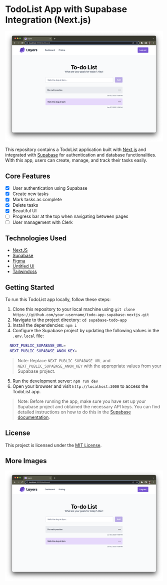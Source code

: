 # TodoList App with Supabase Integration (Next.js)

![](https://github.com/keiloktql/supabase-todo-app/blob/main/publicity/poster-1.png)

This repository contains a TodoList application built with [Next.js](https://nextjs.org/) and integrated with [Supabase](https://supabase.io/) for authentication and database functionalities. With this app, users can create, manage, and track their tasks easily.

## Core Features

- [x] User authentication using Supabase
- [x] Create new tasks
- [x] Mark tasks as complete
- [x] Delete tasks
- [x] Beautiful UI
- [ ] Progress bar at the top when navigating between pages
- [ ] User management with Clerk

## Technologies Used

- [NextJS](https://nextjs.org)
- [Supabase](https://supabase.com)
- [Figma](https://www.figma.com)
- [Untitled UI](https://www.untitledui.com)
- [Tailwindcss](https://tailwindcss.com)

## Getting Started

To run this TodoList app locally, follow these steps:

1. Clone this repository to your local machine using `git clone https://github.com/your-username/todo-app-supabase-nextjs.git`
2. Navigate to the project directory: `cd supabase-todo-app`
3. Install the dependencies: `npm i`
4. Configure the Supabase project by updating the following values in the `.env.local` file:

```bash
  NEXT_PUBLIC_SUPABASE_URL=
  NEXT_PUBLIC_SUPABASE_ANON_KEY=
```

> Note: Replace `NEXT_PUBLIC_SUPABASE_URL` and `NEXT_PUBLIC_SUPABASE_ANON_KEY` with the appropriate values from your Supabase project.

5. Run the development server: `npm run dev`
6. Open your browser and visit `http://localhost:3000` to access the TodoList app.

> Note: Before running the app, make sure you have set up your Supabase project and obtained the necessary API keys. You can find detailed instructions on how to do this in the [Supabase documentation](https://supabase.io/docs/guides/api#api-access).

## License

This project is licensed under the [MIT License](LICENSE).

## More Images

![](https://github.com/keiloktql/supabase-todo-app/blob/main/publicity/poster-1.png)
